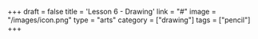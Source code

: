 +++
draft = false
title = 'Lesson 6 - Drawing'
link = "#"
image = "/images/icon.png"
type = "arts"
category = ["drawing"]
tags = ["pencil"]
+++
